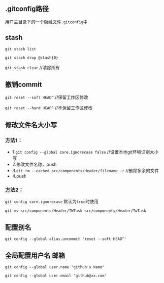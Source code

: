 ## .gitconfig路径
用户主目录下的一个隐藏文件`.gitconfig`中

## stash
`git stash list`

`git stash drop @stash{0}`

`git stash clear` //清除所有

## 撤销commit
`git reset --soft HEAD^` //保留工作区修改

`git reset --hard HEAD^` //不保留工作区修改

## 修改文件名大小写
### 方法1：
* 1.`git config --global core.ignorecase false` //设置本地git环境识别大小写
* 2.修改文件名称，push
* 3.`git rm --cached src/components/Header/filename -r` //删除多余的文件
* 4.push
### 方法2：
`git config core.ignorecase` 默认为`true`时使用

`git mv src/components/Header/TWTask src/components/Header/TwTask`

## 配置别名
`git config --global alias.uncommit 'reset --soft HEAD^'`

## 全局配置用户名 邮箱
`git config --global user.name "github's Name"`

`git config --global user.email "github@xx.com"`


